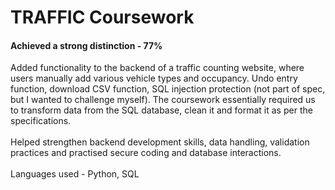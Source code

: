 # TRAFFIC Coursework
#### Achieved a strong distinction - 77% 
Added functionality to the backend of a traffic counting website, where users manually add various vehicle types and occupancy. Undo entry function, download CSV function, SQL injection protection (not part of spec, but I wanted to challenge myself). The coursework essentially required us to transform data from the SQL database, clean it and format it as per the specifications. \
\
Helped strengthen backend development skills, data handling, validation practices and practised secure coding and database interactions. \
\
Languages used - Python, SQL
